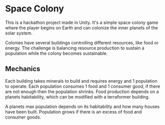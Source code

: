 # Space Colony
This is a hackathon project made in Unity. It's a simple space colony
game where the player begins on Earth and can colonize the inner planets
of the solar system.

Colonies have several buildings controlling different
resources, like food or energy. The challenge is balancing resource
production to sustain a population while the colony becomes sustainable.

## Mechanics
Each building takes minerals to build and requires energy and 1 population
to operate. Each population consumes 1 food and 1 consumer good, if there
are not enough then the population shrinks. Food production depends on a
planets habitability, which can be modified with a terraformer building.

A planets max population depends on its habitability and how many houses
have been built. Population grows if there is an excess of food and
consumer goods.
